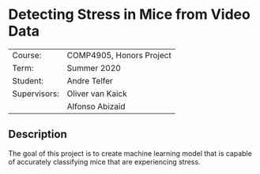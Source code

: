 # Detecting Stress in Mice from Video Data

<table>
    <tr>
        <td> Course: </td>
        <td> COMP4905, Honors Project </td>
    </tr>
    <tr>
        <td> Term: </td>
        <td> Summer 2020 </td>
    </tr>
    <tr>
        <td> Student: </td>
        <td> Andre Telfer </td>
    </tr>
    <tr>
        <td> Supervisors: </td>
        <td> Oliver van Kaick</td>
    </tr>
    <tr>
        <td> </td>
        <td> Alfonso Abizaid</td>
    </tr>
</table>

## Description
The goal of this project is to create machine learning model that
is capable of accurately classifying mice that are
experiencing stress. 

